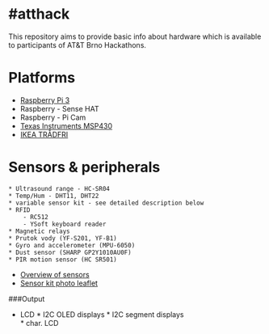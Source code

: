 # #atthack
This repository aims to provide basic info about hardware which is available to participants of AT&T Brno Hackathons.

# Platforms
 * [Raspberry Pi 3](https://github.com/neaxi/atthackbrno/blob/master/raspberry.md)
  * Raspberry - Sense HAT
  * Raspberry - Pi Cam
 * [Texas Instruments MSP430](https://github.com/neaxi/atthackbrno/blob/master/TI_MSP430.md)
 * [IKEA TRÅDFRI](https://github.com/neaxi/atthackbrno/blob/master/tradfri.md)

# Sensors & peripherals
	* Ultrasound range - HC-SR04
	* Temp/Hum - DHT11, DHT22
	* variable sensor kit - see detailed description below
	* RFID
		- RC512
		- YSoft keyboard reader
	* Magnetic relays
	* Prutok vody (YF-S201, YF-B1)
	* Gyro and accelerometer (MPU-6050)
	* Dust sensor (SHARP GP2Y1010AU0F)
	* PIR motion sensor (HC SR501)

 * [Overview of sensors](https://github.com/neaxi/atthackbrno/blob/master/sensors.md)
 * [Sensor kit photo leaflet](https://github.com/neaxi/v4hack/blob/master/sensor_kit_leaflet.pdf)

###Output
 * LCD
		* I2C OLED displays
		* I2C segment displays	
		* char. LCD






